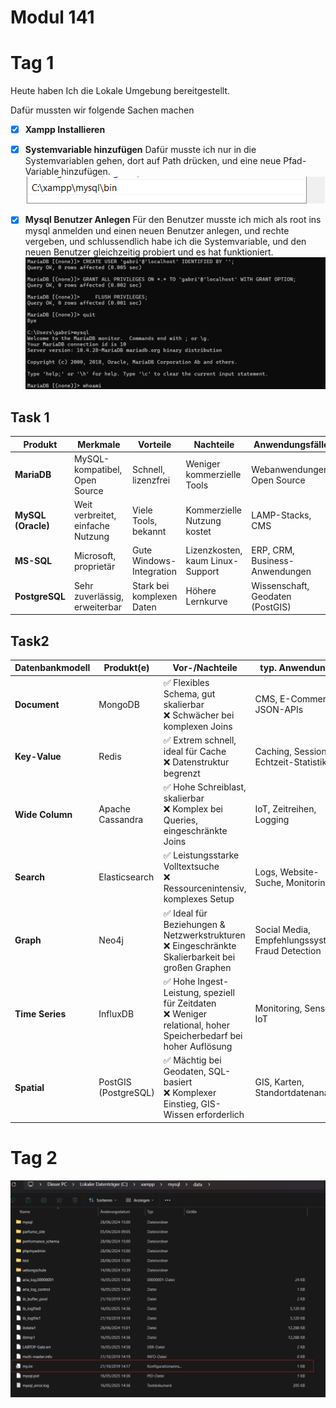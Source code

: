 # Modul 141

# Tag 1 
Heute haben Ich die Lokale Umgebung bereitgestellt.

Dafür mussten wir folgende Sachen machen
- [x] **Xampp Installieren**
- [x] **Systemvariable hinzufügen**
    Dafür musste ich nur in die Systemvariablen gehen, dort auf Path drücken, und eine neue Pfad-Variable hinzufügen.
    ![Systemvariable](image.png)

- [x] **Mysql Benutzer Anlegen**
    Für den Benutzer musste ich mich als root ins mysql anmelden und einen neuen Benutzer anlegen, und rechte vergeben, und schlussendlich habe ich die Systemvariable, und den neuen Benutzer gleichzeitig probiert und es hat funktioniert.
    ![Benutzer & Variable testen](image-1.png)
## Task 1
| **Produkt**        | **Merkmale**                      | **Vorteile**              | **Nachteile**                    | **Anwendungsfälle**              |
| ------------------ | --------------------------------- | ------------------------- | -------------------------------- | -------------------------------- |
| **MariaDB**        | MySQL-kompatibel, Open Source     | Schnell, lizenzfrei       | Weniger kommerzielle Tools       | Webanwendungen, Open Source      |
| **MySQL (Oracle)** | Weit verbreitet, einfache Nutzung | Viele Tools, bekannt      | Kommerzielle Nutzung kostet      | LAMP-Stacks, CMS                 |
| **MS-SQL**         | Microsoft, proprietär             | Gute Windows-Integration  | Lizenzkosten, kaum Linux-Support | ERP, CRM, Business-Anwendungen   |
| **PostgreSQL**     | Sehr zuverlässig, erweiterbar     | Stark bei komplexen Daten | Höhere Lernkurve                 | Wissenschaft, Geodaten (PostGIS) |
## Task2
| **Datenbankmodell** | **Produkt(e)**       | **Vor-/Nachteile**                                                                                               | **typ. Anwendungen**                              | **Bild, Bsp, Link, etc**                             |
| ------------------- | -------------------- | ---------------------------------------------------------------------------------------------------------------- | ------------------------------------------------- | ---------------------------------------------------- |
| **Document**        | MongoDB              | ✅ Flexibles Schema, gut skalierbar<br>❌ Schwächer bei komplexen Joins                                            | CMS, E-Commerce, JSON-APIs                        | [mongodb.com](https://www.mongodb.com)               |
| **Key-Value**       | Redis                | ✅ Extrem schnell, ideal für Cache<br>❌ Datenstruktur begrenzt                                                    | Caching, Sessions, Echtzeit-Statistiken           | [redis.io](https://redis.io)                         |
| **Wide Column**     | Apache Cassandra     | ✅ Hohe Schreiblast, skalierbar<br>❌ Komplex bei Queries, eingeschränkte Joins                                    | IoT, Zeitreihen, Logging                          | [cassandra.apache.org](https://cassandra.apache.org) |
| **Search**          | Elasticsearch        | ✅ Leistungsstarke Volltextsuche<br>❌ Ressourcenintensiv, komplexes Setup                                         | Logs, Website-Suche, Monitoring                   | [elastic.co](https://www.elastic.co)                 |
| **Graph**           | Neo4j                | ✅ Ideal für Beziehungen & Netzwerkstrukturen<br>❌ Eingeschränkte Skalierbarkeit bei großen Graphen               | Social Media, Empfehlungssysteme, Fraud Detection | [neo4j.com](https://neo4j.com)                       |
| **Time Series**     | InfluxDB             | ✅ Hohe Ingest-Leistung, speziell für Zeitdaten<br>❌ Weniger relational, hoher Speicherbedarf bei hoher Auflösung | Monitoring, Sensoren, IoT                         | [influxdata.com](https://www.influxdata.com)         |
| **Spatial**         | PostGIS (PostgreSQL) | ✅ Mächtig bei Geodaten, SQL-basiert<br>❌ Komplexer Einstieg, GIS-Wissen erforderlich                             | GIS, Karten, Standortdatenanalyse                 | [postgis.net](https://postgis.net)                   |

# Tag 2
![alt text](image-2.png)